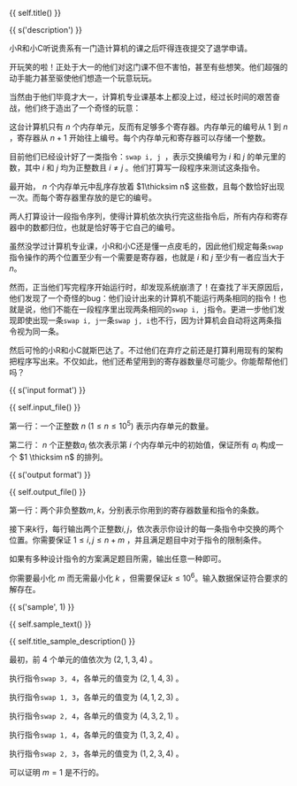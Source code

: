 {{ self.title() }}

{{ s('description') }}

小R和小C听说贵系有一门造计算机的课之后吓得连夜提交了退学申请。

开玩笑的啦！正处于大一的他们对这门课不但不害怕，甚至有些想笑。他们超强的动手能力甚至驱使他们想造一个玩意玩玩。

当然由于他们毕竟才大一，计算机专业课基本上都没上过，经过长时间的艰苦奋战，他们终于造出了一个奇怪的玩意：

这台计算机只有 $n$ 个内存单元，反而有足够多个寄存器。内存单元的编号从 $1$ 到 $n$ ，寄存器从 $n+1$ 开始往上编号。每个内存单元和寄存器可以存储一个整数。

目前他们已经设计好了一类指令：`swap i, j `，表示交换编号为 $i$ 和 $j$ 的单元里的数，其中 $i$ 和 $j$ 均为正整数且 $i \neq j$ 。他们打算写一段程序来测试这条指令。

最开始， $n$ 个内存单元中乱序存放着 $1\thicksim n$ 这些数，且每个数恰好出现一次。而每个寄存器里存放的是它的编号。

两人打算设计一段指令序列，使得计算机依次执行完这些指令后，所有内存和寄存器中的数都归位，也就是恰好等于它自己的编号。

虽然没学过计算机专业课，小R和小C还是懂一点皮毛的，因此他们规定每条`swap`指令操作的两个位置至少有一个需要是寄存器，也就是 $i$ 和 $j$ 至少有一者应当大于 $n$。

然而，正当他们写完程序开始运行时，却发现系统崩溃了！在查找了半天原因后，他们发现了一个奇怪的bug：他们设计出来的计算机不能运行两条相同的指令！也就是说，他们不能在一段程序里出现两条相同的`swap i, j`指令。更进一步他们发现即使出现一条`swap i, j`一条`swap j, i`也不行，因为计算机会自动将这两条指令视为同一条。

然后可怜的小R和小C就斯巴达了。不过他们在弃疗之前还是打算利用现有的架构把程序写出来。不仅如此，他们还希望用到的寄存器数量尽可能少。你能帮帮他们吗？

{{ s('input format') }}

{{ self.input_file() }}

第一行：一个正整数 $n\ (1 \leq n \leq 10^5)$ 表示内存单元的数量。

第二行： $n$ 个正整数$a_i$ 依次表示第 $i$ 个内存单元中的初始值，保证所有 $a_i$ 构成一个 $1 \thicksim n$ 的排列。

{{ s('output format') }}

{{ self.output_file() }}

第一行：两个非负整数$m,k$，分别表示你用到的寄存器数量和指令的条数。

接下来$k$行，每行输出两个正整数$i, j$，依次表示你设计的每一条指令中交换的两个位置。你需要保证 $1 \leq i,j \leq n+m$ ，并且满足题目中对于指令的限制条件。

如果有多种设计指令的方案满足题目所需，输出任意一种即可。

你需要最小化 $m$ 而无需最小化 $k$ ，但需要保证$k \leq 10^6$。输入数据保证符合要求的解存在。

{{ s('sample', 1) }}

{{ self.sample_text() }}

{{ self.title_sample_description() }}

最初，前 $4$ 个单元的值依次为 $(2,1,3,4)$ 。

执行指令`swap 3, 4`，各单元的值变为 $(2,1,4,3)$ 。

执行指令`swap 1, 3`，各单元的值变为 $(4,1,2,3)$ 。

执行指令`swap 2, 4`，各单元的值变为 $(4,3,2,1)$ 。

执行指令`swap 1, 4`，各单元的值变为 $(1,3,2,4)$ 。

执行指令`swap 2, 3`，各单元的值变为 $(1,2,3,4)$ 。

可以证明 $m=1$ 是不行的。